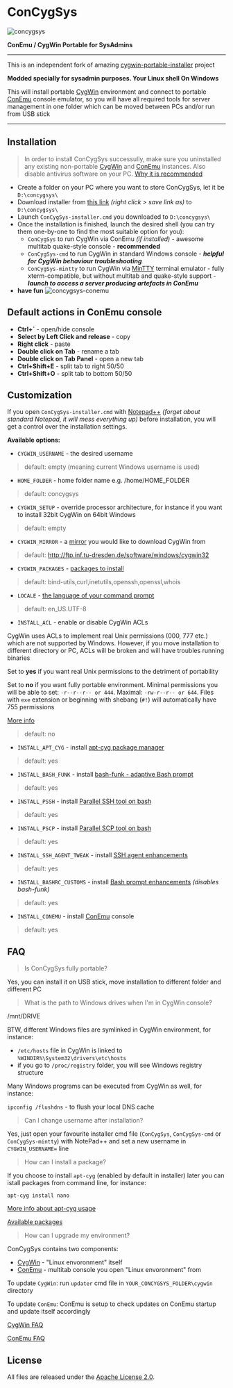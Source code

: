 # ConCygSys
![concygsys](https://raw.githubusercontent.com/zhubanRuban/ConCygSys/master/data/concygsys.png)

**ConEmu / CygWin Portable for SysAdmins**

-------------------

This is an independent fork of amazing [cygwin-portable-installer](https://github.com/vegardit/cygwin-portable-installer) project

**Modded specially for sysadmin purposes. Your Linux shell On Windows**

This will install portable [CygWin](https://www.cygwin.com/) environment and connect to portable [ConEmu](https://conemu.github.io/) console emulator, so you will have all required tools for server management in one folder which can be moved between PCs and/or run from USB stick

--------------------

## Installation

> In order to install ConCygSys successully, make sure you uninstalled any existing non-portable [CygWin](https://cygwin.com/faq/faq.html#faq.setup.uninstall-all) and [ConEmu](https://conemu.github.io/en/Installation.html) instances. Also disable antivirus software on your PC. [Why it is recommended](https://cygwin.com/faq/faq.html#faq.using.bloda)

- Create a folder on your PC where you want to store ConCygSys, let it be `D:\concygsys\`
- Download installer from [this link](https://raw.githubusercontent.com/zhubanRuban/ConCygSys/master/ConCygSys-installer.cmd) *(right click > save link as)* to `D:\concygsys\`
- Launch `ConCygSys-installer.cmd` you downloaded to `D:\concygsys\`
- Once the installation is finished, launch the desired shell (you can try them one-by-one to find the most suitable option for you):
  - `ConCygSys` to run CygWin via ConEmu *(if installed)* - awesome multitab quake-style console - **recommended**
  - `ConCygSys-cmd` to run CygWin in standard Windows console - **_helpful for CygWin behaviour troubleshooting_**
  - `ConCygSys-mintty` to run CygWin via [MinTTY](https://mintty.github.io/) terminal emulator - fully xterm-compatible, but without multitab and quake-style support - **_launch to access a server producing artefacts in ConEmu_**
- **have fun**
![concygsys-conemu](https://raw.githubusercontent.com/zhubanRuban/ConCygSys/master/data/concygsys-conemu.png)

## Default actions in ConEmu console

- **Ctrl+\`** - open/hide console
- **Select by Left Click and release** - copy
- **Right click** - paste
- **Double click on Tab** - rename a tab
- **Double click on Tab Panel** - open a new tab
- **Ctrl+Shift+E** - split tab to right 50/50
- **Ctrl+Shift+O** - split tab to bottom 50/50

## Customization

If you open `ConCygSys-installer.cmd` with [Notepad++](https://notepad-plus-plus.org/) *(forget about standard Notepad, it will mess everything up)* before installation, you will get a control over the installation settings.

**Available options:**

- `CYGWIN_USERNAME` - the desired username
> default: empty (meaning current Windows username is used)
- `HOME_FOLDER` - home folder name e.g. /home/HOME_FOLDER
> default: concygsys
- `CYGWIN_SETUP` - override processor architecture, for instance if you want to install 32bit CygWin on 64bit Windows
> default: empty
- `CYGWIN_MIRROR` - a [mirror](https://cygwin.com/mirrors.html) you would like to download CygWin from
> default: http://ftp.inf.tu-dresden.de/software/windows/cygwin32
- `CYGWIN_PACKAGES` - [packages to install](https://cygwin.com/packages/package_list.html)
> default: bind-utils,curl,inetutils,openssh,openssl,whois
- `LOCALE` - [the language of your command prompt](https://docs.oracle.com/cd/E23824_01/html/E26033/glset.html)
> default: en_US.UTF-8
- `INSTALL_ACL` - enable or disable CygWin ACLs

CygWin uses ACLs to implement real Unix permissions (000, 777 etc.) which are not supported by Windows. However, if you move installation to different directory or PC, ACLs will be broken and will have troubles running binaries

Set to **yes** if you want real Unix permissions to the detriment of portability

Set to **no** if you want fully portable environment. Minimal permissions you will be able to set: `-r--r--r-- or 444`. Maximal: `-rw-r--r-- or 644`. Files with `exe` extension or beginning with shebang (`#!`) will automatically have 755 permissions

[More info](https://cygwin.com/cygwin-ug-net/using-filemodes.html)

> default: no
- `INSTALL_APT_CYG` - install [apt-cyg package manager](https://github.com/transcode-open/apt-cyg)
> default: yes
- `INSTALL_BASH_FUNK` - install [bash-funk - adaptive Bash prompt](https://github.com/vegardit/bash-funk)
> default: yes
- `INSTALL_PSSH` - install [Parallel SSH tool on bash](https://github.com/zhubanRuban/cygwin-extras#pssh-parallelssh)
> default: yes
- `INSTALL_PSCP` - install [Parallel SCP tool on bash](https://github.com/zhubanRuban/cygwin-extras#pscp-parallelscp)
> default: yes
- `INSTALL_SSH_AGENT_TWEAK` - install [SSH agent enhancements](https://github.com/zhubanRuban/cygwin-extras#re-use-ssh-agent)
> default: yes
- `INSTALL_BASHRC_CUSTOMS` - install [Bash prompt enhancements](https://github.com/zhubanRuban/cygwin-extras#custom-bashrc) *(disables bash-funk)*
> default: yes
- `INSTALL_CONEMU` - install [ConEmu](https://conemu.github.io/) console
> default: yes

## FAQ

> Is ConCygSys fully portable?

Yes, you can install it on USB stick, move installation to different folder and different PC

> What is the path to Windows drives when I'm in CygWin console?

/mnt/DRIVE

BTW, different Windows files are symlinked in CygWin environment, for instance:

- `/etc/hosts` file in CygWin is linked to `%WINDIR%\System32\drivers\etc\hosts`
- if you go to `/proc/registry` folder, you will see Windows registry structure

Many Windows programs can be executed from CygWin as well, for instance:

`ipconfig /flushdns` - to flush your local DNS cache

> Can I change username after installation?

Yes, just open your favourite installer cmd file (`ConCygSys`, `ConCygSys-cmd` or `ConCygSys-mintty`) with NotePad++ and set a new username in `CYGWIN_USERNAME=` line

> How can I install a package?

If you choose to install `apt-cyg` (enabled by default in installer) later you can istall packages from command line, for instance:

```
apt-cyg install nano
```
[More info about apt-cyg usage](https://github.com/transcode-open/apt-cyg)

[Available packages](https://cygwin.com/packages/package_list.html)

> How can I upgrade my environment?

ConCygSys contains two components:
- [CygWin](https://www.cygwin.com/) - "Linux envoronment" itself
- [ConEmu](https://conemu.github.io/) - multitab console you open "Linux envoronment" from

To update `CygWin`: run `updater` cmd file in `YOUR_CONCYGSYS_FOLDER\cygwin` directory

To update `ConEmu`: ConEmu is setup to check updates on ConEmu startup and update itself accordingly

[CygWin FAQ](https://cygwin.com/faq.html)

[ConEmu FAQ](https://conemu.github.io/en/ConEmuFAQ.html)

## License

All files are released under the [Apache License 2.0](https://github.com/vegardit/bash-funk/blob/master/LICENSE.txt).
